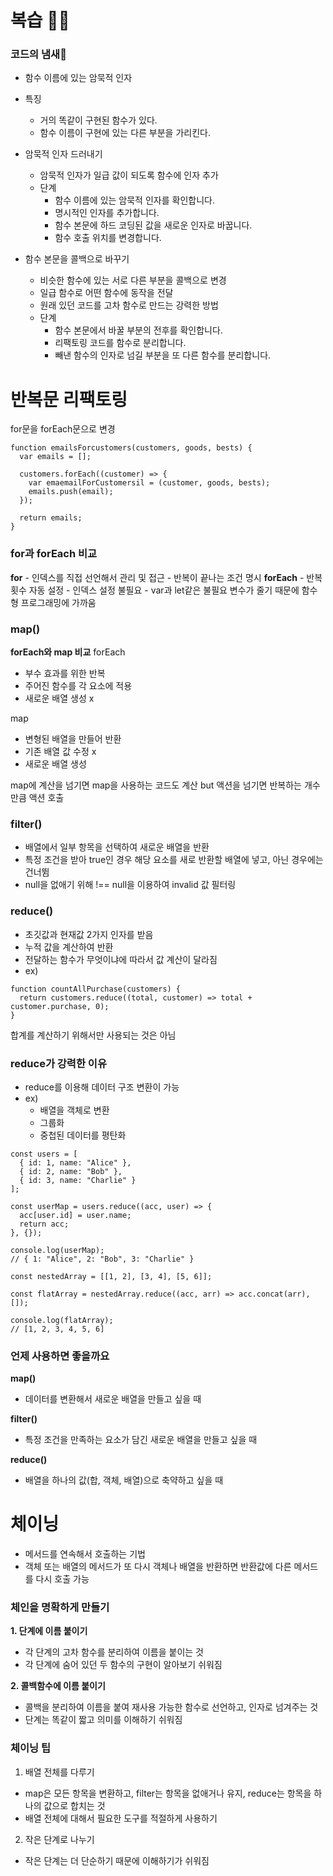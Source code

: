 # 복습 ✍🏻

### 코드의 냄새🐽

- 함수 이름에 있는 암묵적 인자
- 특징

  - 거의 똑같이 구현된 함수가 있다.
  - 함수 이름이 구현에 있는 다른 부분을 가리킨다.

- 암묵적 인자 드러내기

  - 암묵적 인자가 일급 값이 되도록 함수에 인자 추가
  - 단계
    - 함수 이름에 있는 암묵적 인자를 확인합니다.
    - 명시적인 인자를 추가합니다.
    - 함수 본문에 하드 코딩된 값을 새로운 인자로 바꿉니다.
    - 함수 호출 위치를 변경합니다.

- 함수 본문을 콜백으로 바꾸기
  - 비슷한 함수에 있는 서로 다른 부분을 콜백으로 변경
  - 일급 함수로 어떤 함수에 동작을 전달
  - 원래 있던 코드를 고차 함수로 만드는 강력한 방법
  - 단계
    - 함수 본문에서 바꿀 부분의 전후를 확인합니다.
    - 리팩토링 코드를 함수로 분리합니다.
    - 빼낸 함수의 인자로 넘길 부분을 또 다른 함수를 분리합니다.

# 반복문 리팩토링

for문을 forEach문으로 변경

```
function emailsForcustomers(customers, goods, bests) {
  var emails = [];

  customers.forEach((customer) => {
    var emaemailForCustomersil = (customer, goods, bests);
    emails.push(email);
  });

  return emails;
}
```

### for과 forEach 비교

**for** - 인덱스를 직접 선언해서 관리 및 접근 - 반복이 끝나는 조건 명시
**forEach** - 반복 횟수 자동 설정 - 인덱스 설정 불필요 - var과 let같은 불필요 변수가 줄기 때문에 함수형 프로그래밍에 가까움

### map()

**forEach와 map 비교**
forEach

- 부수 효과를 위한 반복
- 주어진 함수를 각 요소에 적용
- 새로운 배열 생성 x

map

- 변형된 배열을 만들어 반환
- 기존 배열 값 수정 x
- 새로운 배열 생성

map에 계산을 넘기면 map을 사용하는 코드도 계산
but 액션을 넘기면 반복하는 개수만큼 액션 호출

### filter()

- 배열에서 일부 항목을 선택하여 새로운 배열을 반환
- 특정 조건을 받아 true인 경우 해당 요소를 새로 반환할 배열에 넣고, 아닌 경우에는 건너뜀
- null을 없애기 위해 !== null을 이용하여 invalid 값 필터링

### reduce()

- 초깃값과 현재값 2가지 인자를 받음
- 누적 값을 계산하여 반환
- 전달하는 함수가 무엇이냐에 따라서 값 계산이 달라짐
- ex)

```
function countAllPurchase(customers) {
  return customers.reduce((total, customer) => total + customer.purchase, 0);
}
```

합계를 계산하기 위해서만 사용되는 것은 아님

### reduce가 강력한 이유

- reduce를 이용해 데이터 구조 변환이 가능
- ex)
  - 배열을 객체로 변환
  - 그룹화
  - 중첩된 데이터를 평탄화

```
const users = [
  { id: 1, name: "Alice" },
  { id: 2, name: "Bob" },
  { id: 3, name: "Charlie" }
];

const userMap = users.reduce((acc, user) => {
  acc[user.id] = user.name;
  return acc;
}, {});

console.log(userMap);
// { 1: "Alice", 2: "Bob", 3: "Charlie" }
```

```
const nestedArray = [[1, 2], [3, 4], [5, 6]];

const flatArray = nestedArray.reduce((acc, arr) => acc.concat(arr), []);

console.log(flatArray);
// [1, 2, 3, 4, 5, 6]
```

### 언제 사용하면 좋을까요

**map()**

- 데이터를 변환해서 새로운 배열을 만들고 싶을 때

**filter()**

- 특정 조건을 만족하는 요소가 담긴 새로운 배열을 만들고 싶을 때

**reduce()**

- 배열을 하나의 값(합, 객체, 배열)으로 축약하고 싶을 때

# 체이닝

- 메서드를 연속해서 호출하는 기법
- 객체 또는 배열의 메서드가 또 다시 객체나 배열을 반환하면 반환값에 다른 메서드를 다시 호출 가능

### 체인을 명확하게 만들기

**1. 단계에 이름 붙이기**

- 각 단계의 고차 함수를 분리하여 이름을 붙이는 것
- 각 단계에 숨어 있던 두 함수의 구현이 알아보기 쉬워짐

**2. 콜백함수에 이름 붙이기**

- 콜백을 분리하여 이름을 붙여 재사용 가능한 함수로 선언하고, 인자로 넘겨주는 것
- 단계는 똑같이 짧고 의미를 이해하기 쉬워짐

### 체이닝 팁

1. 배열 전체를 다루기

- map은 모든 항목을 변환하고, filter는 항목을 없애거나 유지, reduce는 항목을 하나의 값으로 합치는 것
- 배열 전체에 대해서 필요한 도구를 적절하게 사용하기

2. 작은 단계로 나누기

- 작은 단계는 더 단순하기 때문에 이해하기가 쉬워짐
